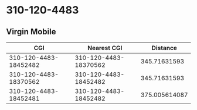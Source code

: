 # 310-120-4483
## Virgin Mobile


| CGI | Nearest CGI | Distance |
|-----|-------------|----------|
| 310-120-4483-18452482 | 310-120-4483-18370562 | 345.71631593 |
| 310-120-4483-18370562 | 310-120-4483-18452482 | 345.71631593 |
| 310-120-4483-18452481 | 310-120-4483-18452482 | 375.005614087 |
